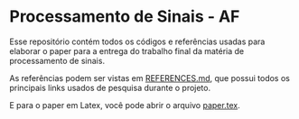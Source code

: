 # Processamento de Sinais - AF

Esse repositório contém todos os códigos e referências usadas para elaborar o paper para a entrega do trabalho final da matéria de processamento de sinais.

As referências podem ser vistas em [REFERENCES.md](./REFERENCES.md), que possui todos os principais links usados de pesquisa durante o projeto.

E para o paper em Latex, você pode abrir o arquivo [paper.tex](paper.tex).
